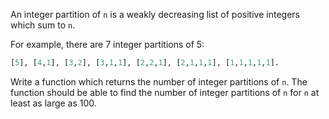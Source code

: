 An integer partition of `n` is a weakly decreasing list of positive integers which sum to `n`.

For example, there are 7 integer partitions of 5:
```python
[5], [4,1], [3,2], [3,1,1], [2,2,1], [2,1,1,1], [1,1,1,1,1].
```
Write a function which returns the number of integer partitions of `n`.  The function should be able to find the number of integer partitions of `n` for `n` at least as large as 100.
